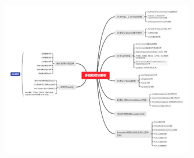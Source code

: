 ![多线程模块解析](https://raw.githubusercontent.com/ppb2/note/main/imgs/%E5%A4%9A%E7%BA%BF%E7%A8%8B%E6%A8%A1%E5%9D%97%E8%A7%A3%E6%9E%90.png)